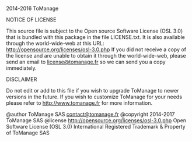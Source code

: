 
2014-2016 ToManage

NOTICE OF LICENSE

This source file is subject to the Open source Software License (OSL 3.0)
that is bundled with this package in the file LICENSE.txt.
It is also available through the world-wide-web at this URL:
http://opensource.org/licenses/osl-3.0.php
If you did not receive a copy of the license and are unable to
obtain it through the world-wide-web, please send an email
to license@tomanage.fr so we can send you a copy immediately.

DISCLAIMER

Do not edit or add to this file if you wish to upgrade ToManage to newer
versions in the future. If you wish to customize ToManage for your
needs please refer to http://www.tomanage.fr for more information.

@author    ToManage SAS <contact@tomanage.fr>
@copyright 2014-2017 ToManage SAS
@license   http://opensource.org/licenses/osl-3.0.php Open Software License (OSL 3.0)
International Registered Trademark & Property of ToManage SAS

